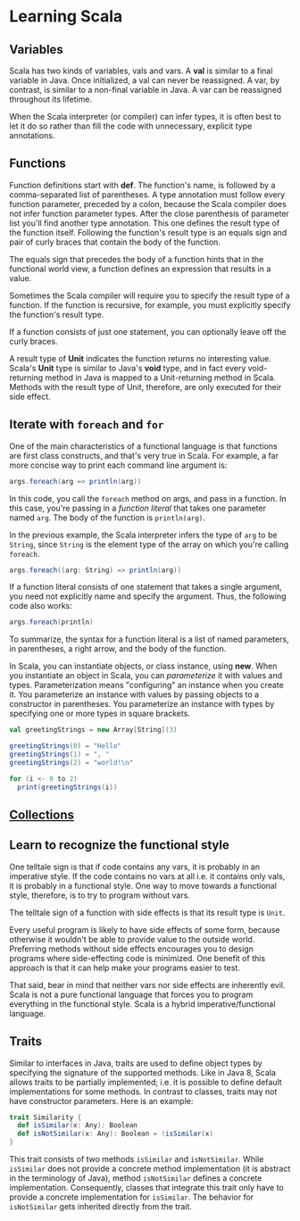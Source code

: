 # Learning Scala

## Variables

Scala has two kinds of variables, vals and vars.
A **val** is similar to a final variable in Java. Once initialized, a val can never be reassigned.
A var, by contrast, is similar to a non-final variable in Java.
A var can be reassigned throughout its lifetime.

When the Scala interpreter (or compiler) can infer types, it is often best to let it do so rather than fill the code with unnecessary, explicit type annotations.

## Functions

Function definitions start with **def**.
The function's name, is followed by a comma-separated list of parentheses.
A type annotation must follow every function parameter, preceded by a colon, because the Scala compiler does not infer function parameter types.
After the close parenthesis of parameter list you'll find another type annotation.
This one defines the result type of the function itself.
Following the function's result type is an equals sign and pair of curly braces that contain the body of the function.

The equals sign that precedes the body of a function hints that in the functional world view, a function defines an expression that results in a value.

Sometimes the Scala compiler will require you to specify the result type of a function.
If the function is recursive, for example, you must explicitly specify the function's result type.

If a function consists of just one statement, you can optionally leave off the curly braces.

A result type of **Unit** indicates the function returns no interesting value.
Scala's **Unit** type is similar to Java's **void** type, and in fact every void-returning method in Java is mapped to a Unit-returning method in Scala.
Methods with the result type of Unit, therefore, are only executed for their side effect.

## Iterate with `foreach` and `for`

One of the main characteristics of a functional language is that functions are first class constructs, and that's very true in Scala.
For example, a far more concise way to print each command line argument is:
```scala
args.foreach(arg => println(arg))
```
In this code, you call the `foreach` method on args, and pass in a function.
In this case, you're passing in a *function literal* that takes one parameter named `arg`.
The body of the function is `println(arg)`.

In the previous example, the Scala interpreter infers the type of `arg` to be `String`, since `String` is the element type of the array on which you're calling `foreach`.
```scala
args.foreach((arg: String) => println(arg))
```

If a function literal consists of one statement that takes a single argument, you need not explicitly name and specify the argument.
Thus, the following code also works:
```scala
args.foreach(println)
```

To summarize, the syntax for a function literal is a list of named parameters, in parentheses, a right arrow, and the body of the function.

In Scala, you can instantiate objects, or class instance, using **new**.
When you instantiate an object in Scala, you can *parameterize* it with values and types.
Parameterization means "configuring" an instance when you create it.
You parameterize an instance with values by passing objects to a constructor in parentheses.
You parameterize an instance with types by specifying one or more types in square brackets.
```scala
val greetingStrings = new Array[String](3)

greetingStrings(0) = "Hello"
greetingStrings(1) = ", "
greetingStrings(2) = "world!\n"

for (i <- 0 to 2)
  print(greetingStrings(i))
```

## [Collections](docs/collections.md)

## Learn to recognize the functional style

One telltale sign is that if code contains any vars, it is probably in an imperative style. If the code contains no vars at all i.e. it contains only vals, it is probably in a functional style. One way to move towards a functional style, therefore, is to try to program without vars.

The telltale sign of a function with side effects is that its result type is `Unit`.

Every useful program is likely to have side effects of some form, because otherwise it wouldn't be able to provide value to the outside world. Preferring methods without side effects encourages you to design programs where side-effecting code is minimized. One benefit of this approach is that it can help make your programs easier to test.

That said, bear in mind that neither vars nor side effects are inherently evil. Scala is not a pure functional language that forces you to program everything in the functional style. Scala is a hybrid imperative/functional language.

## Traits

Similar to interfaces in Java, traits are used to define object types by specifying the signature of the supported methods. Like in Java 8, Scala allows traits to be partially implemented; i.e. it is possible to define default implementations for some methods. In contrast to classes, traits may not have constructor parameters. Here is an example:
```scala
trait Similarity {
  def isSimilar(x: Any): Boolean
  def isNotSimilar(x: Any): Boolean = !isSimilar(x)
}
```
This trait consists of two methods `isSimilar` and `isNotSimilar`. While `isSimilar` does not provide a concrete method implementation (it is abstract in the terminology of Java), method `isNotSimilar` defines a concrete implementation. Consequently, classes that integrate this trait only have to provide a concrete implementation for `isSimilar`. The behavior for `isNotSimilar` gets inherited directly from the trait.
